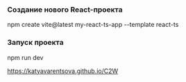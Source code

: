 ### Создание нового React-проекта
npm create vite@latest my-react-ts-app --template react-ts

### Запуск проекта
npm run dev

https://katyavarentsova.github.io/C2W